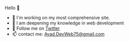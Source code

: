    Hello 👋
                                                             
   - 🔭 I'm working on my most comprehensive site.
   - 🌱 I am deepening my knowledge in web development
   - 💬 Follow me on [Twitter](https://twitter.com/Dr34d_0)
   - 📫 contact me: Ayad.DevWeb75@gmail.com
